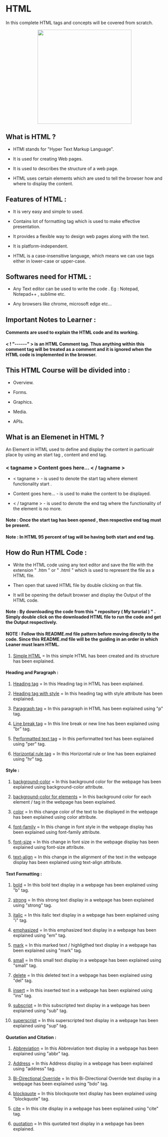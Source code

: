 # HTML
 In this complete HTML tags and concepts will be covered from scratch.

<p align="center">

<img width="300" height="300" src="https://user-images.githubusercontent.com/60919132/86780672-e6315500-c054-11ea-802b-aa132f8fcd26.jpg" >

</p>


## What is HTML ?

- HTMl stands for "Hyper Text Markup Language".

- It is used for creating Web pages.

- It is used to describes the structure of a web page.

- HTML uses certain elements which are used to tell the browser how and where to display the content.


## Features of HTML :

- It is very easy and simple to used.

- Contains lot of formatting tag which is used to make effective presentation.

- It provides a flexible way to design web pages along with the text.

- It is platform-independent.

- HTML is a case-insensitive language, which means we can use tags either in lower-case or upper-case.


## Softwares need for HTML :

- Any Text editor can be used to write the code . Eg : Notepad, Notepad++ , sublime etc.

- Any browsers like chrome, microsoft edge etc...


## Important Notes to Learner :

#### Comments are used to explain the HTML code and its working. 

#### < ! "------" > is an HTML Comment tag. Thus anything within this comment tag will be treated as a comment and it is ignored when the HTML code is implemented in the browser.


## This HTML Course will be divided into :

- Overview.

- Forms.

- Graphics.

- Media.

- APIs.


## What is an Elemenet in HTML ?

An Element in HTML used to define and display the content in particualr place by using an start tag , content and end tag.

### < tagname > Content goes here... < / tagname >

- < tagname > - is used to denote the start tag where element functionality start .

- Content goes here... - is used to make the content to be displayed.

- < / tagname > - is used to denote the end tag where the functionality of the element is no more.


#### Note : Once the start tag has been opened , then respective end tag must be present.

#### Note : In HTML 95 percent of tag will be having both start and end tag.


## How do Run HTML Code :

- Write the HTML code using any text editor and save the file with the extension " .htm " or " .html " which is used to represent the file as a HTML file.

- Then open that saved HTML file by double clicking on that file.

- It will be opening the default browser and display the Output of the HTML code.

#### Note : By downloading the code from this " repository ( My turorial ) " . Simply double click on the downloaded HTML file to run the code and get the Output respectively.  

#### NOTE : Follow this README.md file pattern before moving directly to the code. Since this README.md file will be the guiding in an order in which Leaner must learn HTML.

1) [Simple HTML](https://github.com/maayon2521/HTML/blob/master/SimpleHTML.html) = In this simple HTML has been created and its structure has been explained.

#### Heading and Paragraph :

1) [Heading tag]() = In this Heading tag in HTML has been explained.

2) [Heading tag with style]() = In this heading tag with style attribute has been explained.

3) [Paragraph tag]() = In this paragraph in HTML has been explained using "p" tag.

4) [Line break tag]() = In this line break or new line has been explained using "br" tag.

5) [Performatted text tag]() = In this performatted text has been explained using "per" tag.

6) [Horizontal rule tag]() = In this Horizontal rule or line has been explained using "hr" tag.

#### Style : 

1) [background-color]() = In this background color for the webpage has been explained using background-color attribute.

2) [background-color for elements]() = In this background color for each element / tag in the webpage has been explained.

3) [color]() = In this change color of the text to be displayed in the webpage has been explained using color attribute.

4) [font-family]() = In this change in font style in the webpage display has been explained using font-family attribute.

5) [font-size]() = In this change in font size in the webpage display has been explained using font-size attribute.

6) [text-align]() = In this change in the alignment of the text in the webpage display has been explained using text-align attribute.

#### Text Formatting :

1) [bold]() = In this bold text display in a webpage has been explained using "b" tag.

2) [strong]() = In this strong text display in a webpage has been explained using "strong" tag.

3) [italic]() = In this italic text display in a webpage has been explained using "i" tag.

4) [emphasized]() = In this emphasized text display in a webpage has been explained using "em" tag.

5) [mark]() = In this marked text / highligthed text display in a webpage has been explained using "mark" tag.

6) [small]() = In this small text display in a webpage has been explained using "small" tag.

7) [delete]() = In this deleted text in a webpage has been explained using "del" tag.

8) [insert]() = In this inserted text in a webpage has been explained using "ins" tag.

9) [subscript]() = In this subscripted text display in a webpage has been explained using "sub" tag.

10) [superscript]() = In this superscripted text display in a webpage has been explained using "sup" tag.

#### Quotation and Citation :

1) [Abbreviation]() = In this Abbreviation text display in a webpage has been explained using "abbr" tag.

2) [Address]() = In this Address display in a webpage has been explained using "address" tag.

3) [Bi-Directional Override]() = In this Bi-Directional Override text display in a webpage has been explained using "bdo" tag.

4) [blockquote]() = In this blockquote text display has been explained using "blockquote" tag.

5) [cite]() = In this cite display in a webpage has been explained using "cite" tag.

6) [quotation]() = In this quotated text display in a webpage has been explained.

